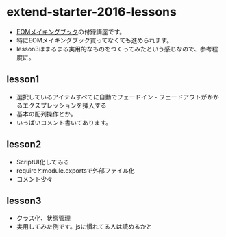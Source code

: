 # extend-starter-2016-lessons
- [EOMメイキングブック](http://motions.work/c91/)の付録講座です。
- 特にEOMメイキングブック買ってなくても進められます。
- lesson3はまるまる実用的なものをつくってみたという感じなので、参考程度に。

## lesson1
- 選択しているアイテムすべてに自動でフェードイン・フェードアウトがかかるエクスプレッションを挿入する
- 基本の配列操作とか。
- いっぱいコメント書いてあります。

## lesson2
- ScriptUI化してみる
- requireとmodule.exportsで外部ファイル化
- コメント少々

## lesson3
- クラス化、状態管理
- 実用してみた例です。jsに慣れてる人は読めるかと
